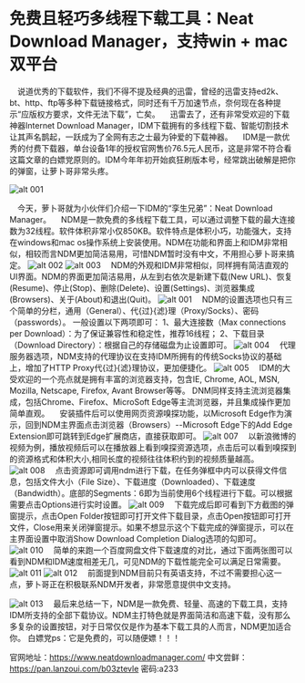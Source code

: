 免费且轻巧多线程下载工具：Neat Download Manager，支持win + mac双平台
=================

&ensp;&ensp;说道优秀的下载软件，我们不得不提及经典的迅雷，曾经的迅雷支持ed2k、bt、http、ftp等多种下载链接格式，同时还有千万加速节点，奈何现在各种提示“应版权方要求，文件无法下载”，亡矣。
&ensp;&ensp;迅雷去了，还有非常受欢迎的下载神器Internet Download Manager，IDM下载拥有的多线程下载、智能切割技术让其声名鹊起，一跃成为了全网有志之士最为钟爱的下载神器。
&ensp;&ensp;IDM是一款优秀的付费下载器，单台设备1年的授权官网售价76.5元人民币，这是非常不符合看这篇文章的白嫖党原则的。IDM今年年初开始疯狂刷版本号，经常跳出破解是把你的弹窗，让萝卜哥非常头疼。

![alt 001](https://cdn.staticaly.com/gh/ixmu/Note/master/weixin/ndm/001.png)

&ensp;&ensp;今天，萝卜哥就为小伙伴们介绍一下IDM的“孪生兄弟”：Neat Download Manager。
&ensp;&ensp;NDM是一款免费的多线程下载工具，可以通过调整下载的最大连接数为32线程。软件体积非常小仅850KB。软件特点是体积小巧，功能强大，支持在windows和mac os操作系统上安装使用。NDM在功能和界面上和IDM非常相似，相较而言NDM更加简洁易用，可惜NDM暂时没有中文，不用担心萝卜哥来搞定。
 ![alt 002](https://cdn.staticaly.com/gh/ixmu/Note/master/weixin/ndm/002.png)
 ![alt 003](https://cdn.staticaly.com/gh/ixmu/Note/master/weixin/ndm/003.png) 
&ensp;&ensp;NDM的外观和IDM非常相似，同样拥有简洁直观的UI界面。NDM的界面更加简洁易用，从左到右依次是新建下载(New URL)、恢复(Resume)、停止(Stop)、删除(Delete)、设置(Settings)、浏览器集成(Browsers)、关于(About)和退出(Quit)。
![alt 001](https://cdn.staticaly.com/gh/ixmu/Note/master/weixin/ndm/001.png)
&ensp;&ensp;NDM的设置选项也只有三个简单的分栏，通用（General）、代{过}{滤}理（Proxy/Socks）、密码（passwords）。
一般设置以下两项即可：
1、最大连接数（Max connections per Download）：为了保证兼容性和稳定性，推荐16线程；
2、下载目录（Download Directory）：根据自己的存储磁盘为止设置即可。
![alt 004](https://cdn.staticaly.com/gh/ixmu/Note/master/weixin/ndm/004.png)
&ensp;&ensp;代理服务器选项，NDM支持的代理协议在支持IDM所拥有的传统Socks协议的基础上，增加了HTTP Proxy代{过}{滤}理协议，更加便捷化。
 ![alt 005](https://cdn.staticaly.com/gh/ixmu/Note/master/weixin/ndm/005.png)
&ensp;&ensp;IDM的大受欢迎的一个亮点就是拥有丰富的浏览器支持，包含IE, Chrome, AOL, MSN, Mozilla, Netscape, Firefox, Avant Browser等等。
DNM同样支持主流浏览器集成，包括Chrome、Firefox、MicroSoft Edge等主流浏览器，并且集成操作更加简单直观。
&ensp;&ensp;安装插件后可以使用网页资源嗅探功能，以Microsoft Edge作为演示，回到NDM主界面点击浏览器（Browsers）--Microsoft Edge下的Add Edge Extension即可跳转到Edge扩展商店，直接获取即可。
![alt 007](https://cdn.staticaly.com/gh/ixmu/Note/master/weixin/ndm/007.png)
&ensp;&ensp;以新浪微博的视频为例，播放视频后可以在播放器上看到嗅探资源选项，点击后可以看到嗅探到的资源格式和体积大小,相同长度的视频往往体积约到的视频质量越高。
![alt 008](https://cdn.staticaly.com/gh/ixmu/Note/master/weixin/ndm/008.png)
&ensp;&ensp;点击资源即可调用ndm进行下载，在任务弹框中内可以获得文件信息，包括文件大小（File Size）、下载进度（Downloaded）、下载速度（Bandwidth）。底部的Segments：6即为当前使用6个线程进行下载。可以根据需要点击Options进行实时设置。
![alt 009](https://cdn.staticaly.com/gh/ixmu/Note/master/weixin/ndm/009.png)
&ensp;&ensp;下载完成后即可看到下方截图的弹窗提示，点击Open Folder按钮即可打开文件下载目录，点击Open按钮即可打开文件，Close用来关闭弹窗提示。如果不想显示这个下载完成的弹窗提示，可以在主界面设置中取消Show Download Completion Dialog选项的勾即可。
![alt 010](https://cdn.staticaly.com/gh/ixmu/Note/master/weixin/ndm/010.png)
&ensp;&ensp;简单的来跑一个百度网盘文件下载速度的对比，通过下面两张图可以看到NDM和IDM速度相差无几，可见NDM的下载性能完全可以满足日常需要。
 ![alt 011](https://cdn.staticaly.com/gh/ixmu/Note/master/weixin/ndm/011.png)
 ![alt 012](https://cdn.staticaly.com/gh/ixmu/Note/master/weixin/ndm/012.png)
&ensp;&ensp;前面提到NDM目前只有英语支持，不过不需要担心这一点，萝卜哥正在积极联系NDM开发者，非常愿意提供中文支持。
 
  ![alt 013](https://cdn.staticaly.com/gh/ixmu/Note/master/weixin/ndm/013.png)
&ensp;&ensp;最后来总结一下，NDM是一款免费、轻量、高速的下载工具，支持IDM所支持的全部下载协议。NDM主打特色就是界面简洁和高速下载，没有那么多复杂的设置按钮，对于日常仅仅是作为基本下载工具的人而言，NDM更加适合你。
白嫖党ps：它是免费的，可以随便嫖！！！

官网地址：https://www.neatdownloadmanager.com/
中文尝鲜：https://pan.lanzoui.com/b03ztevle
密码:a233


  [1]: https://raw.fastgit.org/ixmu/Note/master/weixin/ndm/001.png "001"
